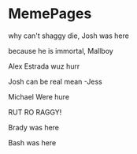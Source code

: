 # MemePages

why can't shaggy die, Josh was here

because he is immortal, Mallboy

Alex Estrada wuz hurr

Josh can be real mean -Jess

Michael Were hure

RUT RO RAGGY!

Brady was here

Bash was here

